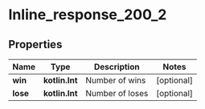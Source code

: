 
# Inline_response_200_2

## Properties
Name | Type | Description | Notes
------------ | ------------- | ------------- | -------------
**win** | **kotlin.Int** | Number of wins |  [optional]
**lose** | **kotlin.Int** | Number of loses |  [optional]



